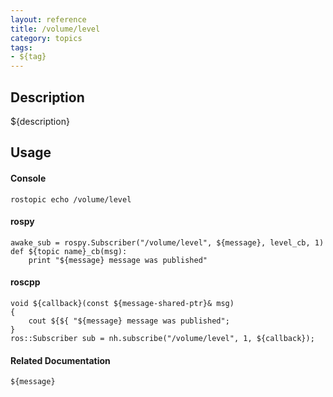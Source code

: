 ```yaml
---
layout: reference
title: /volume/level
category: topics
tags: 
- ${tag}
---
```


## Description
${description}

## Usage
#### Console
```
rostopic echo /volume/level
```

#### rospy
```
awake_sub = rospy.Subscriber("/volume/level", ${message}, level_cb, 1)
def ${topic name}_cb(msg):
    print "${message} message was published"
```

#### roscpp
```
void ${callback}(const ${message-shared-ptr}& msg)
{
    cout ${${ "${message} message was published";
}
ros::Subscriber sub = nh.subscribe("/volume/level", 1, ${callback});
```

#### Related Documentation
``${message}``  